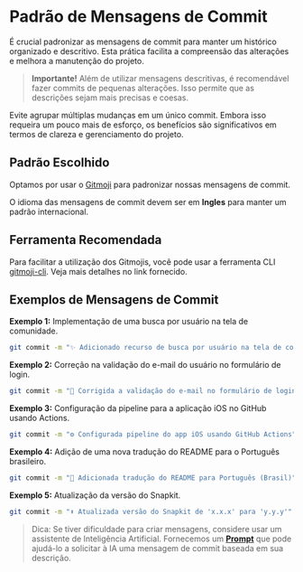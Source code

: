 # Padrão de Mensagens de Commit

É crucial padronizar as mensagens de commit para manter um histórico organizado e descritivo. Esta prática facilita a compreensão das alterações e melhora a manutenção do projeto.

> **Importante!**
> Além de utilizar mensagens descritivas, é recomendável fazer commits de pequenas alterações. Isso permite que as descrições sejam mais precisas e coesas.

Evite agrupar múltiplas mudanças em um único commit. Embora isso requeira um pouco mais de esforço, os benefícios são significativos em termos de clareza e gerenciamento do projeto.

## Padrão Escolhido

Optamos por usar o [Gitmoji](https://gitmoji.dev) para padronizar nossas mensagens de commit.

O idioma das mensagens de commit devem ser em **Ingles** para manter um padrão internacional.

## Ferramenta Recomendada

Para facilitar a utilização dos Gitmojis, você pode usar a ferramenta CLI [gitmoji-cli](https://github.com/carloscuesta/gitmoji-cli). Veja mais detalhes no link fornecido.

## Exemplos de Mensagens de Commit

**Exemplo 1:** Implementação de uma busca por usuário na tela de comunidade.

```sh
git commit -m "✨ Adicionado recurso de busca por usuário na tela de comunidade"
```

**Exemplo 2:** Correção na validação do e-mail do usuário no formulário de login.

```sh
git commit -m "🐛 Corrigida a validação do e-mail no formulário de login"
```

**Exemplo 3:** Configuração da pipeline para a aplicação iOS no GitHub usando Actions.

```sh
git commit -m "⚙️ Configurada pipeline do app iOS usando GitHub Actions"
```

**Exemplo 4:** Adição de uma nova tradução do README para o Português brasileiro.

```sh
git commit -m "📝 Adicionada tradução do README para Português (Brasil)"
```

**Exemplo 5:** Atualização da versão do Snapkit.

```sh
git commit -m "⬆️ Atualizada versão do Snapkit de 'x.x.x' para 'y.y.y'"
```

> Dica: Se tiver dificuldade para criar mensagens, considere usar um assistente de Inteligência Artificial. Fornecemos um [**Prompt**](/COMMIT_MESSAGE_AI_PROMPT.md) que pode ajudá-lo a solicitar à IA uma mensagem de commit baseada em sua descrição.
